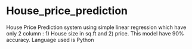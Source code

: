 # House_price_prediction
House Price Prediction system using simple linear regression which have only 2 column : 1) House size in sq.ft and 2) price. This model have 90% accuracy. Language used is Python
